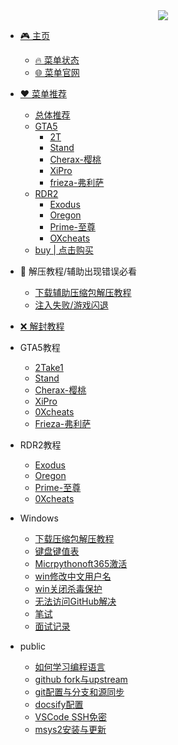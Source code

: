<div align="center">
<a href="https://docs.xxmod.me">
<img src=https://pic.xhcheats.cn/assets/2024/02/16/143641.png />
</div>


* [🎮 主页](README.md)
  * [🔥 菜单状态](misc/state.md)
  * [🌐 菜单官网](misc/website.md)
* [♥ 菜单推荐](recommend/README.md)
  * [总体推荐](recommend/tuijian.md)
  * [GTA5](recommend/gta5/README.md)
    * [2T](recommend/gta5/2t.md)
    * [Stand](recommend/gta5/stand.md)
    * [Cherax-樱桃](recommend/gta5/cherax.md)
    * [XiPro](recommend/gta5/xipro.md)
    * [frieza-弗利萨](recommend/gta5/frieza.md)
  * [RDR2](recommend/rdr2/README.md)
    * [Exodus](recommend/rdr2/exodus.md)
    * [Oregon](recommend/rdr2/oregon.md)
    * [Prime-至尊](recommend/rdr2/prime.md)
    * [OXcheats](recommend/rdr2/oxcheats.md)
  * [buy | 点击购买](https://)
* 🔨 解压教程/辅助出现错误必看
  * [下载辅助压缩包解压教程](misc/jieya.md)
  * [注入失败/游戏闪退](misc/bikan.md)
* [❌ 解封教程](misc/jiefeng.md)

* GTA5教程
  * [2Take1](GTA5/2t.md)
  * [Stand](GTA5/stand.md)
  * [Cherax-樱桃](GTA5/cherax.md)
  * [XiPro](GTA5/xipro.md)
  * [0Xcheats](GTA5/0x.md)
  * [Frieza-弗利萨](GTA5/frieza.md)

* RDR2教程
  * [Exodus](RDR2/exodus.md)
  * [Oregon](RDR2/oregon.md)
  * [Prime-至尊](RDR2/prime.md)
  * [0Xcheats](RDR2/0x.md)
  
* Windows
  * [下载压缩包解压教程](misc/jieya.md)
  * [键盘键值表](misc/jianpankey.md)
  * [Micrpythonoft365激活](misc/office.md)
  * [win修改中文用户名](misc/yonghuming.md)
  * [win关闭杀毒保护](misc/guanshadu.md)
  * [无法访问GitHub解决](public/changehpythont.md)
  * [笔试](public/bs.md)
  * [面试记录](public/ms.md)

* public
  * [如何学习编程语言](public/learn.md)
  * [github fork与upstream](public/upstream.md)
  * [git配置与分支和源同步](public/gitfork.md)
  * [docsify配置](public/docsify.md)
  * [VSCode SSH免密](public/vscodessh.md)
  * [msys2安装与更新](public/msys2install.md)
